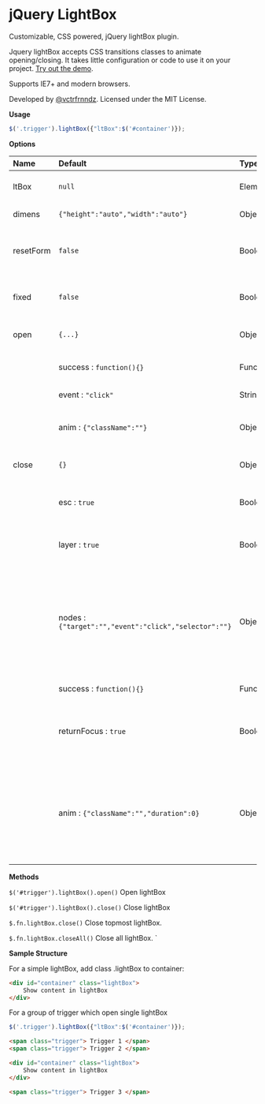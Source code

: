 jQuery LightBox
================

Customizable, CSS powered, jQuery lightBox plugin.

Jquery lightBox accepts CSS transitions classes to animate opening/closing. It takes little configuration or code to use it on your project. [Try out the demo](//vctrfrnndz.github.io/jquery-accordion).

Supports IE7+ and modern browsers.

Developed by [@vctrfrnndz](//vctrfrnndz.com). Licensed under the MIT License.

**Usage**

```javascript
$('.trigger').lightBox({"ltBox":$('#container')});
```

**Options**

Name             | Default                       | Type              | Description
:----------------|:----------------------------- |:----------------- |:-----------
ltBox            | `null`                        | Element | Node to be opened as lightBox.               
dimens           | `{"height":"auto","width":"auto"}`| Object  | Dimensions of lightBox.                  
resetForm        | `false`                       | Boolean | Prevent reset of <form> inside lightBox.
fixed            | `false`                       | Boolean | LightBox will not scroll with page.
open             | `{...}`                       | Object  | LightBox open properties 
                 |  success  : `function(){}`    | Function | Open success callback.
                 |  event    : `"click"`         | String   | Open on event.
                 |  anim     : `{"className":""}`| Object   | CSS class to add animation on open.                  
close            | `{}`                          | Object   | Params to close lightBox.                 
                 |  esc      : `true`            | Boolean  | Close lightBox on escape key press.
                 | layer     : `true`            | Boolean  | Close lightBox on background layer click.
                 | nodes     : `{"target":"","event":"click","selector":""}`| Object  | Close lightBox on click of nodes. Specify selector to bind close using delegation under target.
                 |  success  : `function(){}`    | Function  | Close callback.
                 |  returnFocus : `true`         | Boolean  | Return focus to lightBox trigger element on close.
                 |  anim     : `{"className":"","duration":0}` | Object  | classname to add animation while close and duration of close animation. *Require by plugin.
                 
                  
**Methods**

`$('#trigger').lightBox().open()` Open lightBox

`$('#trigger').lightBox().close()` Close lightBox

`$.fn.lightBox.close()` Close topmost lightBox.

`$.fn.lightBox.closeAll()` Close all lightBox.
`

**Sample Structure**

For a simple lightBox, add class .lightBox to container:

```html
<div id="container" class="lightBox">
    Show content in lightBox
</div>
```

For a group of trigger which open single lightBox

```javascript
$('.trigger').lightBox({"ltBox":$('#container')});
```

```html
<span class="trigger"> Trigger 1 </span>
<span class="trigger"> Trigger 2 </span>

<div id="container" class="lightBox">
    Show content in lightBox
</div>

<span class="trigger"> Trigger 3 </span>
```
